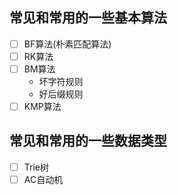 ## 常见和常用的一些基本算法
- [ ] BF算法\(朴素匹配算法\)
- [ ] RK算法
- [ ] BM算法
    - 坏字符规则
    - 好后缀规则
- [ ] KMP算法
## 常见和常用的一些数据类型  
- [ ] Trie树
- [ ] AC自动机
